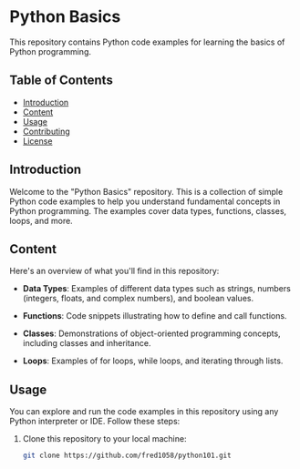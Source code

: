 # Python Basics

This repository contains Python code examples for learning the basics of Python programming.

## Table of Contents

- [Introduction](#introduction)
- [Content](#content)
- [Usage](#usage)
- [Contributing](#contributing)
- [License](#license)

## Introduction

Welcome to the "Python Basics" repository. This is a collection of simple Python code examples to help you understand fundamental concepts in Python programming. The examples cover data types, functions, classes, loops, and more.

## Content

Here's an overview of what you'll find in this repository:

- **Data Types**: Examples of different data types such as strings, numbers (integers, floats, and complex numbers), and boolean values.

- **Functions**: Code snippets illustrating how to define and call functions.

- **Classes**: Demonstrations of object-oriented programming concepts, including classes and inheritance.

- **Loops**: Examples of for loops, while loops, and iterating through lists.

## Usage

You can explore and run the code examples in this repository using any Python interpreter or IDE. Follow these steps:

1. Clone this repository to your local machine:

   ```bash
   git clone https://github.com/fred1058/python101.git

